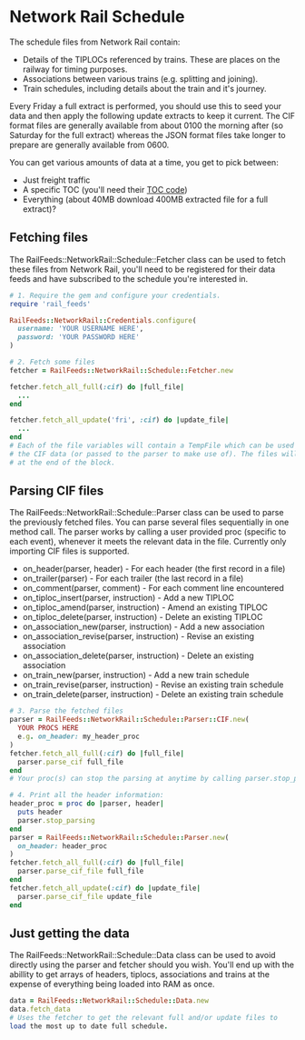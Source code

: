 # Network Rail Schedule

The schedule files from Network Rail contain:

  * Details of the TIPLOCs referenced by trains.
    These are places on the railway for timing purposes.
  * Associations between various trains (e.g. splitting and joining).
  * Train schedules, including details about the train and it's journey.

Every Friday a full extract is performed, you should use this to seed your data and then
apply the following update extracts to keep it current. The CIF format files are generally
available from about 0100 the morning after (so Saturday for the full extract) whereas the
JSON format files take longer to prepare are generally available from 0600.

You can get various amounts of data at a time, you get to pick between:
  * Just freight traffic
  * A specific TOC (you'll need their [TOC code](https://wiki.openraildata.com/index.php/TOC_Codes))
  * Everything (about 40MB download 400MB extracted file for a full extract)?


## Fetching files

The RailFeeds::NetworkRail::Schedule::Fetcher class can be used to fetch these files
from Network Rail, you'll need to be registered for their data feeds and have
subscribed to the schedule you're interested in.

``` ruby
# 1. Require the gem and configure your credentials.
require 'rail_feeds'

RailFeeds::NetworkRail::Credentials.configure(
  username: 'YOUR USERNAME HERE',
  password: 'YOUR PASSWORD HERE'
)

# 2. Fetch some files
fetcher = RailFeeds::NetworkRail::Schedule::Fetcher.new

fetcher.fetch_all_full(:cif) do |full_file|
  ...
end

fetcher.fetch_all_update('fri', :cif) do |update_file|
  ...
end
# Each of the file variables will contain a TempFile which can be used to read
# the CIF data (or passed to the parser to make use of). The files will be deleted
# at the end of the block.
```


## Parsing CIF files

The RailFeeds::NetworkRail::Schedule::Parser class can be used to
parse the previously fetched files. You can parse several files
sequentially in one method call. The parser works by calling a
user provided proc (specific to each event), whenever it meets
the relevant data in the file. Currently only importing CIF files
is supported.

  * on_header(parser, header) - For each header (the first record in a file)
  * on_trailer(parser) - For each trailer (the last record in a file)
  * on_comment(parser, comment) - For each comment line encountered
  * on_tiploc_insert(parser, instruction) - Add a new TIPLOC
  * on_tiploc_amend(parser, instruction) - Amend an existing TIPLOC
  * on_tiploc_delete(parser, instruction) - Delete an existing TIPLOC
  * on_association_new(parser, instruction) - Add a new association
  * on_association_revise(parser, instruction) - Revise an existing association
  * on_association_delete(parser, instruction) - Delete an existing association
  * on_train_new(parser, instruction) - Add a new train schedule
  * on_train_revise(parser, instruction) - Revise an existing train schedule
  * on_train_delete(parser, instruction) - Delete an existing train schedule

``` ruby
# 3. Parse the fetched files
parser = RailFeeds::NetworkRail::Schedule::Parser::CIF.new(
  YOUR PROCS HERE
  e.g. on_header: my_header_proc
)
fetcher.fetch_all_full(:cif) do |full_file|
  parser.parse_cif full_file
end
# Your proc(s) can stop the parsing at anytime by calling parser.stop_parsing

# 4. Print all the header information:
header_proc = proc do |parser, header|
  puts header
  parser.stop_parsing
end
parser = RailFeeds::NetworkRail::Schedule::Parser.new(
  on_header: header_proc
)
fetcher.fetch_all_full(:cif) do |full_file|
  parser.parse_cif_file full_file
end
fetcher.fetch_all_update(:cif) do |update_file|
  parser.parse_cif_file update_file
end
```


## Just getting the data
The RailFeeds::NetworkRail::Schedule::Data class can be used to avoid
directly using the parser and fetcher should you wish. You'll end up
with the abillity to get arrays of headers, tiplocs, associations and
trains at the expense of everything being loaded into RAM as once.

``` ruby
data = RailFeeds::NetworkRail::Schedule::Data.new
data.fetch_data
# Uses the fetcher to get the relevant full and/or update files to
load the most up to date full schedule.
```
